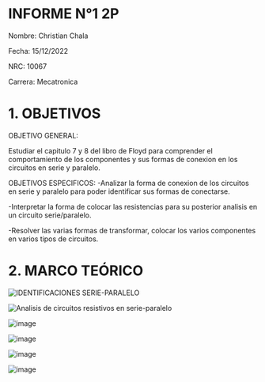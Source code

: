 # INFORME N°1 2P
Nombre: Christian Chala

Fecha: 15/12/2022

NRC: 10067

Carrera: Mecatronica

# 1.  OBJETIVOS

OBJETIVO GENERAL:

Estudiar el capitulo 7 y 8 del libro de Floyd para comprender el comportamiento de  los componentes y sus formas de conexion en los circuitos en serie y paralelo.

OBJETIVOS ESPECIFICOS:
-Analizar la forma de conexion de los circuitos en serie y paralelo para poder identificar sus formas de conectarse.

-Interpretar la forma de colocar las resistencias para su posterior analisis en un circuito serie/paralelo.

-Resolver las varias formas de transformar, colocar los varios componentes en varios tipos de circuitos.

# 2.	MARCO TEÓRICO 

![IDENTIFICACIONES SERIE-PARALELO](https://user-images.githubusercontent.com/117959424/207991948-438cef82-c254-476c-8647-1b7e2fad4110.png)

![Analisis de circuitos resistivos en serie-paralelo](https://user-images.githubusercontent.com/117959424/207993237-591f0986-64ce-44fd-b575-d1944b21d5a5.png)

![image](https://user-images.githubusercontent.com/117959424/207995428-324cae0e-6a88-413b-bbe2-95a8bef98aa8.png)

![image](https://user-images.githubusercontent.com/117959424/207995828-a7162a99-0d59-4c48-8c87-5deb0f0f7f1a.png)

![image](https://user-images.githubusercontent.com/117959424/207997145-441f9618-7b9c-4bbd-b79a-db70b6f70384.png)

![image](https://user-images.githubusercontent.com/117959424/207998112-cc57a23b-25a0-476c-8491-059a6340fd78.png)

